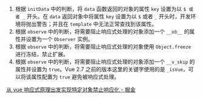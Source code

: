 1. 根据 `initData` 中的判断，将 `data` 函数返回的对象的属性 `key` 设置为以 `$ 或者 _` 开头。在 `data` 返回对象中将属性 `key` 设置为以 `$` 或者 `_` 开头时，开发环境将抛出警告；并且在 `template` 中无法正常查找到该属性。
2. 根据 `observe` 中的判断，将需要阻止响应式处理的对象添加一个 `__ob__` 的属性并设置为一个 `Observer` 实例。
3. 根据 `observe` 中的判断，将需要阻止响应式处理的对象使用 `Object.freeze` 进行冻结，禁止扩展。
4. 根据 `observe` 中的判断，将需要阻止响应式处理的对象添加一个 `__v_skip` 的属性并设置为 `true`。Vue 2.7 之前的版本这里的关键字使用的是 `_isVue`，可以将该属性配置为 `true` 避免被响应式处理。

[从 vue 响应式原理出发实现特定对象禁止响应化 - 掘金](https://juejin.cn/post/7153289586725093390)